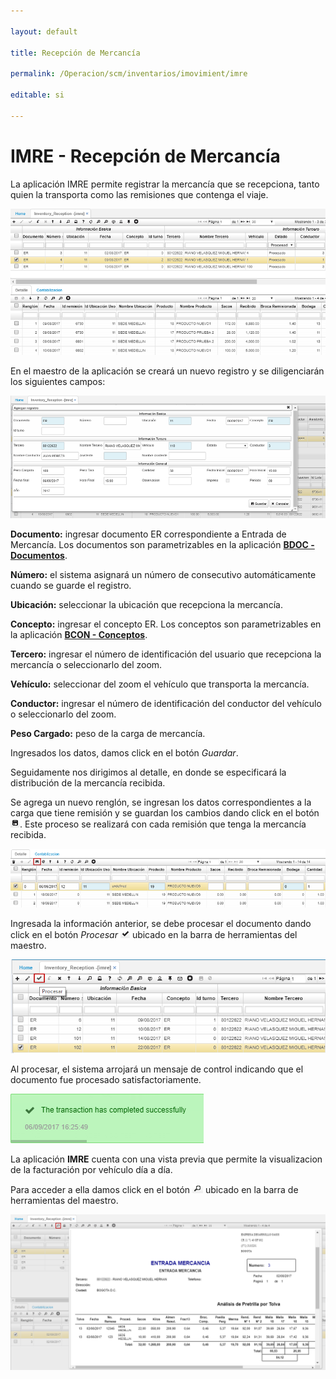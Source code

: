 ```yaml
---

layout: default

title: Recepción de Mercancía

permalink: /Operacion/scm/inventarios/imovimient/imre

editable: si

---
```




# IMRE - Recepción de Mercancía



La aplicación IMRE permite registrar la mercancía que se recepciona, tanto quien la transporta como las remisiones que contenga el viaje.  



![](imre.png)



En el maestro de la aplicación se creará un nuevo registro y se diligenciarán los siguientes campos:  



![](imre1.png)



**Documento:** ingresar documento ER correspondiente a Entrada de Mercancía. Los documentos son parametrizables en la aplicación [**BDOC - Documentos**](http://docs.oasiscom.com/Operacion/common/bsistema/bdoc).  

**Número:** el sistema asignará un número de consecutivo automáticamente cuando se guarde el registro.  

**Ubicación:** seleccionar la ubicación que recepciona la mercancía.  

**Concepto:** ingresar el concepto ER. Los conceptos son parametrizables en la aplicación [**BCON - Conceptos**](http://docs.oasiscom.com/Operacion/common/bsistema/bcon).  

**Tercero:** ingresar el número de identificación del usuario que recepciona la mercancía o seleccionarlo del zoom.  

**Vehículo:** seleccionar del zoom el vehículo que transporta la mercancía.  

**Conductor:** ingresar el número de identificación del conductor del vehículo o seleccionarlo del zoom.  

**Peso Cargado:** peso de la carga de mercancía.  



Ingresados los datos, damos click en el botón _Guardar_.  



Seguidamente nos dirigimos al detalle, en donde se especificará la distribución de la mercancía recibida.  



Se agrega un nuevo renglón, se ingresan los datos correspondientes a la carga que tiene remisión y se guardan los cambios dando click en el botón ![](imre3.png). Este proceso se realizará con cada remisión que tenga la mercancía recibida.  



![](imre2.png)



Ingresada la información anterior, se debe procesar el documento dando click en el botón _Procesar_ ![](imre5.png) ubicado en la barra de herramientas del maestro.  



![](imre6.png)



Al procesar, el sistema arrojará un mensaje de control indicando que el documento fue procesado satisfactoriamente.  



![](imre4.png)



La aplicación **IMRE** cuenta con una vista previa que permite la visualizacion de la facturación por vehículo día a día.  



Para acceder a ella damos click en el botón ![](lupa.png) ubicado en la barra de herramientas del maestro.  



![](imre7.png)





